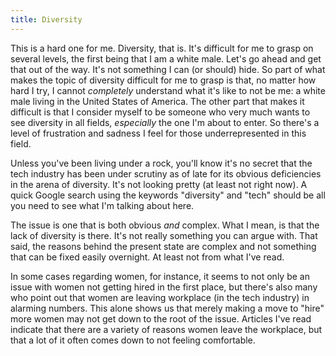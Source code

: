 ```yaml
---
title: Diversity
---
```


This is a hard one for me. Diversity, that is. It's difficult for me to grasp on several levels, the first being that I am a white male. Let's go ahead and get that out of the way. It's not something I can (or should) hide. So part of what makes the topic of diversity difficult for me to grasp is that, no matter how hard I try, I cannot *completely* understand what it's like to not be me: a white male living in the United States of America. The other part that makes it difficult is that I consider myself to be someone who very much wants to see diversity in all fields, *especially* the one I'm about to enter. So there's a level of frustration and sadness I feel for those underrepresented in this field.

Unless you've been living under a rock, you'll know it's no secret that the tech industry has been under scrutiny as of late for its obvious deficiencies in the arena of diversity. It's not looking pretty (at least not right now). A quick Google search using the keywords "diversity" and "tech" should be all you need to see what I'm talking about here.

The issue is one that is both obvious *and* complex. What I mean, is that the lack of diversity is there. It's not really something you can argue with. That said, the reasons behind the present state are complex and not something that can be fixed easily overnight. At least not from what I've read.

In some cases regarding women, for instance, it seems to not only be an issue with women not getting hired in the first place, but there's also many who point out that women are leaving workplace (in the tech industry) in alarming numbers. This alone shows us that merely making a move to "hire" more women may not get down to the root of the issue. Articles I've read indicate that there are a variety of reasons women leave the workplace, but that a lot of it often comes down to not feeling comfortable. 


